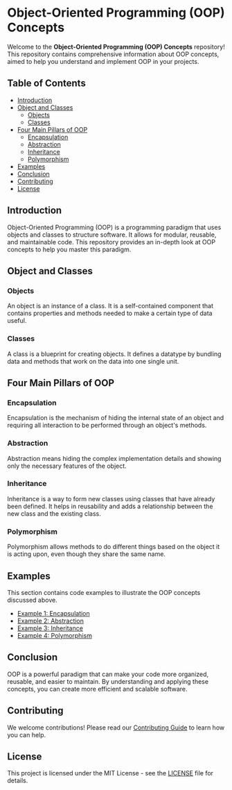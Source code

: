 # Object-Oriented Programming (OOP) Concepts

Welcome to the **Object-Oriented Programming (OOP) Concepts** repository! This repository contains comprehensive information about OOP concepts, aimed to help you understand and implement OOP in your projects.

## Table of Contents

- [Introduction](#introduction)
- [Object and Classes](#object-and-classes)
  - [Objects](#objects)
  - [Classes](#classes)
- [Four Main Pillars of OOP](#four-main-pillars-of-oop)
  - [Encapsulation](#encapsulation)
  - [Abstraction](#abstraction)
  - [Inheritance](#inheritance)
  - [Polymorphism](#polymorphism)
- [Examples](#examples)
- [Conclusion](#conclusion)
- [Contributing](#contributing)
- [License](#license)

## Introduction

Object-Oriented Programming (OOP) is a programming paradigm that uses objects and classes to structure software. It allows for modular, reusable, and maintainable code. This repository provides an in-depth look at OOP concepts to help you master this paradigm.

## Object and Classes

### Objects

An object is an instance of a class. It is a self-contained component that contains properties and methods needed to make a certain type of data useful.

### Classes

A class is a blueprint for creating objects. It defines a datatype by bundling data and methods that work on the data into one single unit.

## Four Main Pillars of OOP

### Encapsulation

Encapsulation is the mechanism of hiding the internal state of an object and requiring all interaction to be performed through an object's methods.

### Abstraction

Abstraction means hiding the complex implementation details and showing only the necessary features of the object.

### Inheritance

Inheritance is a way to form new classes using classes that have already been defined. It helps in reusability and adds a relationship between the new class and the existing class.

### Polymorphism

Polymorphism allows methods to do different things based on the object it is acting upon, even though they share the same name.

## Examples

This section contains code examples to illustrate the OOP concepts discussed above.

- [Example 1: Encapsulation](examples/encapsulation.md)
- [Example 2: Abstraction](examples/abstraction.md)
- [Example 3: Inheritance](examples/inheritance.md)
- [Example 4: Polymorphism](examples/polymorphism.md)

## Conclusion

OOP is a powerful paradigm that can make your code more organized, reusable, and easier to maintain. By understanding and applying these concepts, you can create more efficient and scalable software.

## Contributing

We welcome contributions! Please read our [Contributing Guide](CONTRIBUTING.md) to learn how you can help.

## License

This project is licensed under the MIT License - see the [LICENSE](LICENSE) file for details.

